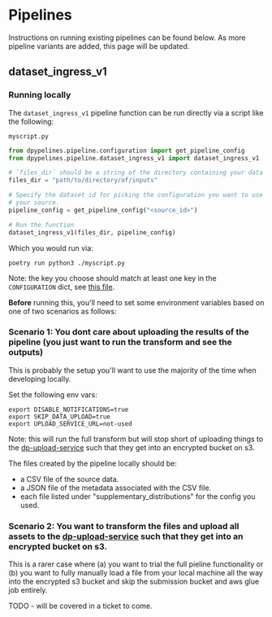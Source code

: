 # Pipelines

Instructions on running existing pipelines can be found below. As more pipeline variants are added, this page will be updated.

## dataset_ingress_v1

### Running locally

The `dataset_ingress_v1` pipeline function can be run directly via a script like the following:

`myscript.py`
```python
from dpypelines.pipeline.configuration import get_pipeline_config
from dpypelines.pipeline.dataset_ingress_v1 import dataset_ingress_v1

# `files_dir` should be a string of the directory containing your data source(s)
files_dir = "path/to/directory/of/inputs"

# Specify the dataset id for picking the configuration you want to use for
# your source.
pipeline_config = get_pipeline_config("<source_id>")

# Run the function
dataset_ingress_v1(files_dir, pipeline_config)
```

Which you would run via:

```
poetry run python3 ./myscript.py
```

Note: the key you choose should match at least one key in the `CONFIGURATION` dict, see [this file](https://github.com/ONSdigital/dp-data-pipelines/blob/sandbox/dpypelines/pipeline/configuration.py).

**Before** running this, you'll need to set some environment variables based on one of two scenarios as follows:

### Scenario 1: You dont care about uploading the results of the pipeline (you just want to run the transform and see the outputs)

This is probably the setup you'll want to use the majority of the time when developing locally.

Set the following env vars:

```
export DISABLE_NOTIFICATIONS=true
export SKIP_DATA_UPLOAD=true
export UPLOAD_SERVICE_URL=not-used
```

Note: this will run the full transform but will stop short of uploading things to the [dp-upload-service](https://github.com/ONSdigital/dp-upload-service) such that they get into an encrypted bucket on s3.

The files created by the pipeline locally should be:

- a CSV file of the source data.
- a JSON file of the metadata associated with the CSV file.
- each file listed under "supplementary_distributions" for the config you used.


### Scenario 2: You want to transform the files and upload all assets to the [dp-upload-service](https://github.com/ONSdigital/dp-upload-service) such that they get into an encrypted bucket on s3.

This is a rarer case where (a) you want to trial the full pieline functionality or (b) you want to fully manually load a file from your local machine all the way into the encrypted s3 bucket and skip the submission bucket and aws glue job entirely.

TODO - will be covered in a ticket to come.